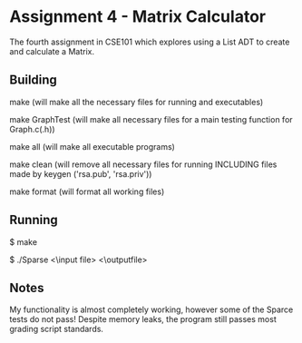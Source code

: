 # Assignment 4 - Matrix Calculator

The fourth assignment in CSE101 which explores using a List ADT to create and calculate a Matrix.

## Building

make  (will make all the necessary files for running and executables)

make GraphTest (will make all necessary files for a main testing function for Graph.c(.h))

make all (will make all executable programs)

make clean (will remove all necessary files for running INCLUDING files made by keygen ('rsa.pub', 'rsa.priv'))

make format (will format all working files)

## Running

$ make

$ ./Sparse <\input file> <\outputfile>

## Notes
My functionality is almost completely working, however some of the Sparce tests do not pass! Despite memory leaks, the program still passes most grading script standards.
